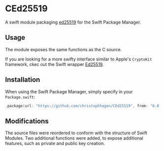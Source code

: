 # CEd25519

A swift module packaging [ed25519](https://github.com/orlp/ed25519) for the Swift Package Manager.

## Usage

The module exposes the same functions as the C source. 

If you are looking for a more swifty interface similar to Apple's `CryptoKit` framework, ckec out the Swift wrapper [Ed25519](https://github.com/christophhagen/Ed25519).

## Installation

When using the Swift Package Manager, simply specify in your `Package.swift`:

````swift
.package(url: "https://github.com/christophhagen/CEd25519", from: "0.0.6")
````

## Modifications

The source files were reordered to conform with the structure of Swift Modules. Two additional functions were added, to expose additional features, such as private and public key creation.
